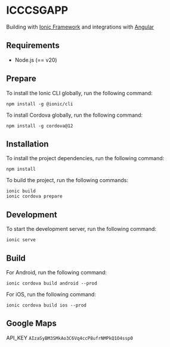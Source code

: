 # ICCCSGAPP

Building with [Ionic Framework](https://ionicframework.com/) and integrations with [Angular](https://ionicframework.com/docs/angular/overview)

## Requirements
- Node.js (== v20)

## Prepare
To install the Ionic CLI globally, run the following command:
```
npm install -g @ionic/cli
```

To install Cordova globally, run the following command:
```
npm install -g cordova@12
```

## Installation
To install the project dependencies, run the following command:
```
npm install
```

To build the project, run the following commands:
```
ionic build
ionic cordova prepare
```

## Development
To start the development server, run the following command:
```
ionic serve
```

## Build

For Android, run the following command:
```
ionic cordova build android --prod
```

For iOS, run the following command:
```
ionic cordova build ios --prod
```

## Google Maps

API_KEY
`AIzaSyBM3SMkAo3C6Vq4ccP8ufrNMPkQ1O4ssp0`

